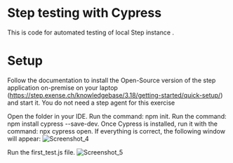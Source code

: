 # Step testing with Cypress

This is code for automated testing of local Step instance .


# Setup

Follow the documentation to install the Open-Source version of the step application on-premise on your laptop (https://step.exense.ch/knowledgebase/3.18/getting-started/quick-setup/) and start it. You do not need a step agent for this exercise

Open the folder in your IDE. Run the command: npm init.
Run the command: npm install cypress --save-dev.
Once Cypress is installed, run it with the command: npx cypress open.
If everything is correct, the following window will appear:
![Screenshot_4](https://user-images.githubusercontent.com/83832026/165568316-ba5c793d-ed94-44b9-945d-340767b8eb4a.png)

Run the first_test.js file.
![Screenshot_5](https://user-images.githubusercontent.com/83832026/165568378-61aee795-dc4e-4697-8b8f-4155e4170cd4.png)
